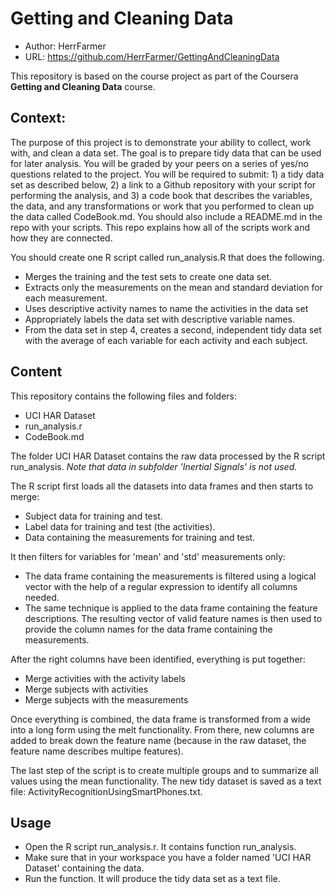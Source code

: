 # Getting and Cleaning Data


- Author: HerrFarmer
- URL: https://github.com/HerrFarmer/GettingAndCleaningData

This repository is based on the course project as part of the Coursera **Getting and Cleaning Data** course.

## Context:
The purpose of this project is to demonstrate your ability to collect, work with, and clean a data set. The goal is to prepare tidy data that can be used for later analysis. You will be graded by your peers on a series of yes/no questions related to the project. You will be required to submit: 1) a tidy data set as described below, 2) a link to a Github repository with your script for performing the analysis, and 3) a code book that describes the variables, the data, and any transformations or work that you performed to clean up the data called CodeBook.md. You should also include a README.md in the repo with your scripts. This repo explains how all of the scripts work and how they are connected.  

You should create one R script called run_analysis.R that does the following.

- Merges the training and the test sets to create one data set.
- Extracts only the measurements on the mean and standard deviation for each measurement. 
- Uses descriptive activity names to name the activities in the data set
- Appropriately labels the data set with descriptive variable names. 
- From the data set in step 4, creates a second, independent tidy data set with the average of each variable for each activity and each subject.

## Content
This repository contains the following files and folders:

- UCI HAR Dataset
- run_analysis.r
- CodeBook.md

The folder UCI HAR Dataset contains the raw data processed by the R script run_analysis. *Note that data in subfolder 'Inertial Signals' is not used.*

The R script first loads all the datasets into data frames and then starts to merge:

- Subject data for training and test.
- Label data for training and test (the activities).
- Data containing the measurements for training and test.

It then filters for variables for 'mean' and 'std' measurements only:

- The data frame containing the measurements is filtered using a logical vector with the help of a regular expression to identify all columns needed.
- The same technique is applied to the data frame containing the feature descriptions. The resulting vector of valid feature names is then used to provide the column names for the data frame containing the measurements.

After the right columns have been identified, everything is put together:

- Merge activities with the activity labels
- Merge subjects with activities
- Merge subjects with the measurements

Once everything is combined, the data frame is transformed from a wide into a long form using the melt functionality. From there, new columns are added to break down the feature name (because in the raw dataset, the feature name describes multipe features).

The last step of the script is to create multiple groups and to summarize all values using the mean functionality. The new tidy dataset is saved as a text file: ActivityRecognitionUsingSmartPhones.txt.

## Usage

- Open the R script run_analysis.r. It contains function run_analysis.
- Make sure that in your workspace you have a folder named 'UCI HAR Dataset' containing the data.
- Run the function. It will produce the tidy data set as a text file.






